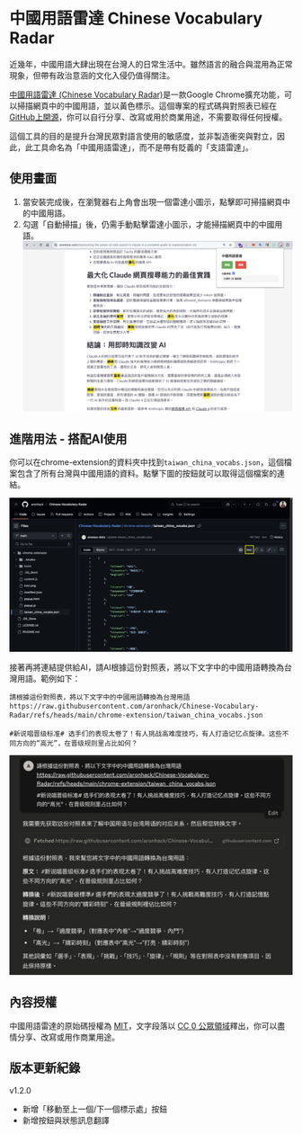 # 中國用語雷達 Chinese Vocabulary Radar

近幾年，中國用語大肆出現在台灣人的日常生活中。雖然語言的融合與混用為正常現象，但帶有政治意涵的文化入侵仍值得關注。

[中國用語雷達 (Chinese Vocabulary Radar)](https://chromewebstore.google.com/detail/lecgchakaccigfbbaeialhjplbmgipge?utm_source=item-share-cb)是一款Google Chrome擴充功能，可以掃描網頁中的中國用語，並以黃色標示。這個專案的程式碼與對照表已經在[GitHub上開源](https://github.com/aronhack/Chinese-Vocabulary-Radar)，你可以自行分享、改寫或用於商業用途，不需要取得任何授權。

這個工具的目的是提升台灣民眾對語言使用的敏感度，並非製造衝突與對立，因此，此工具命名為「中國用語雷達」，而不是帶有貶義的「支語雷達」。

## 使用畫面
1. 當安裝完成後，在瀏覽器右上角會出現一個雷達小圖示，點擊即可掃描網頁中的中國用語。
2. 勾選「自動掃描」後，仍需手動點擊雷達小圖示，才能掃描網頁中的中國用語。
![usage.jpg](screenshots/chinese-vocabulary-radar-usage.jpg)

## 進階用法 - 搭配AI使用
你可以在chrome-extension的資料夾中找到`taiwan_china_vocabs.json`，這個檔案包含了所有台灣與中國用語的資料。點擊下圖的按鈕就可以取得這個檔案的連結。

![get_json.jpg](screenshots/chinese-vocabulary-radar-get-json.jpg)

接著再將連結提供給AI，請AI根據這份對照表，將以下文字中的中國用語轉換為台灣用語。範例如下：
```
請根據這份對照表，將以下文字中的中國用語轉換為台灣用語 
https://raw.githubusercontent.com/aronhack/Chinese-Vocabulary-Radar/refs/heads/main/chrome-extension/taiwan_china_vocabs.json 

#新说唱晋级标准# 选手们的表现太卷了！有人挑战高难度技巧，有人打造记忆点旋律。这些不同方向的“高光”，在晋级规则里占比如何？
```

![integrate-with-LLM.jpg](screenshots/chinese-vocabulary-radar-integrate-with-llm.jpg)

## 內容授權
中國用語雷達的原始碼授權為 [MIT](https://github.com/aronhack/Chinese-Vocabulary-Radar/blob/main/LICENSE.txt)，文字段落以 [CC 0 公眾領域](https://creativecommons.org/publicdomain/zero/1.0/deed.zh-hant)釋出，你可以盡情分享、改寫或用作商業用途。

## 版本更新紀錄

v1.2.0
- 新增「移動至上一個/下一個標示處」按鈕
- 新增按鈕與狀態訊息翻譯